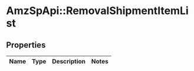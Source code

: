 # AmzSpApi::RemovalShipmentItemList

## Properties
Name | Type | Description | Notes
------------ | ------------- | ------------- | -------------

